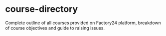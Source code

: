 # course-directory
Complete outline of all courses provided on Factory24 platform, breakdown of course objectives and guide to raising issues.
